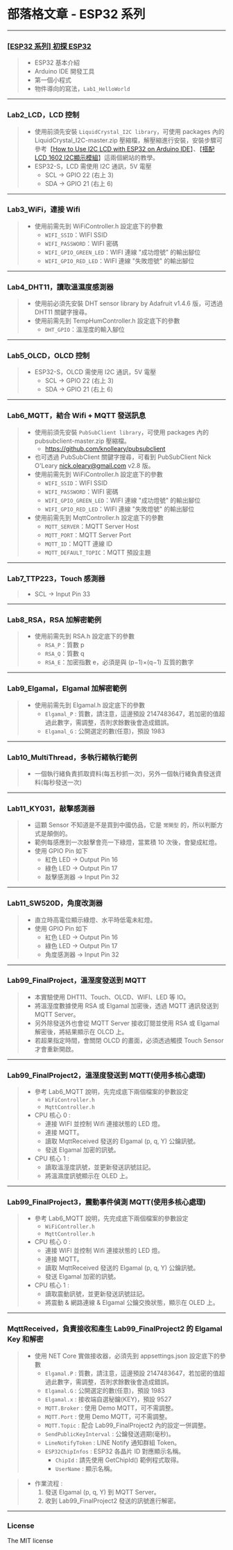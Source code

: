 # 部落格文章 - ESP32 系列


---
### [[ESP32 系列] 初探 ESP32](https://lawrencetech.blogspot.com/2024/03/esp32-esp32.html) 
> * ESP32 基本介紹
> * Arduino IDE 開發工具
> * 第一個小程式
> * 物件導向的寫法，```Lab1_HelloWorld```


---
### Lab2_LCD，LCD 控制
> * 使用前須先安裝 `LiquidCrystal_I2C library`，可使用 packages 內的 LiquidCrystal_I2C-master.zip 壓縮檔，解壓縮進行安裝，安裝步驟可參考【[How to Use I2C LCD with ESP32 on Arduino IDE](https://randomnerdtutorials.com/esp32-esp8266-i2c-lcd-arduino-ide/)】、【[搭配LCD 1602 I2C顯示模組](https://shop.mirotek.com.tw/iot/esp32-start-9/)】這兩個網站的教學。
> * ESP32-S，LCD 需使用 I2C 通訊，5V 電壓
>     + SCL → GPIO 22 (右上 3)
>     + SDA → GPIO 21 (右上 6)


---
### Lab3_WiFi，連接 Wifi
> * 使用前需先到 WiFiController.h 設定底下的參數 
>     + `WIFI_SSID`：WIFI SSID
>     + `WIFI_PASSWORD`：WIFI 密碼
>     + `WIFI_GPIO_GREEN_LED`：WIFI 連線 "成功燈號" 的輸出腳位
>     + `WIFI_GPIO_RED_LED`：WIFI 連線 "失敗燈號" 的輸出腳位 


---
### Lab4_DHT11，讀取溫濕度感測器
> * 使用前必須先安裝 DHT sensor library by Adafruit v1.4.6 版，可透過 DHT11 關鍵字搜尋。
> * 使用前需先到 TempHumController.h 設定底下的參數  
>     + `DHT_GPIO`：溫溼度的輸入腳位


---
### Lab5_OLCD，OLCD 控制
> * ESP32-S，OLCD 需使用 I2C 通訊，5V 電壓
>     + SCL → GPIO 22 (右上 3)
>     + SDA → GPIO 21 (右上 6)


---
### Lab6_MQTT，結合 Wifi + MQTT 發送訊息
> * 使用前須先安裝 `PubSubClient library`，可使用 packages 內的 pubsubclient-master.zip 壓縮檔。
>   * https://github.com/knolleary/pubsubclient
> * 也可透過 PubSubClient 關鍵字搜尋，可看到 PubSubClient Nick O'Leary <nick.oleary@gmail.com> v2.8 版。
> * 使用前需先到 WiFiController.h 設定底下的參數 
>     + `WIFI_SSID`：WIFI SSID
>     + `WIFI_PASSWORD`：WIFI 密碼
>     + `WIFI_GPIO_GREEN_LED`：WIFI 連線 "成功燈號" 的輸出腳位
>     + `WIFI_GPIO_RED_LED`：WIFI 連線 "失敗燈號" 的輸出腳位 
> * 使用前需先到 MqttController.h 設定底下的參數 
>     + `MQTT_SERVER`：MQTT Server Host
>     + `MQTT_PORT`：MQTT Server Port
>     + `MQTT_ID`：MQTT 連線 ID
>     + `MQTT_DEFAULT_TOPIC`：MQTT 預設主題


---
### Lab7_TTP223，Touch 感測器
> * SCL → Input Pin 33


---
### Lab8_RSA，RSA 加解密範例
> * 使用前需先到 RSA.h 設定底下的參數 
>     + `RSA_P`：質數 p
>     + `RSA_Q`：質數 q
>     + `RSA_E`：加密指數 e，必須是與 (p−1)×(q−1) 互質的數字


---
### Lab9_Elgamal，Elgamal 加解密範例
> * 使用前需先到 Elgamal.h 設定底下的參數 
>     + `Elgamal_P` : 質數，請注意，這邊預設 2147483647，若加密的值超過此數字，需調整，否則求餘數後會造成錯誤。
>     + `Elgamal_G` : 公開選定的數(任意)，預設 1983


---
### Lab10_MultiThread，多執行緒執行範例
> * 一個執行緒負責抓取資料(每五秒抓一次)，另外一個執行緒負責發送資料(每秒發送一次)


---
### Lab11_KY031，敲擊感測器
> * 這顆 Sensor 不知道是不是買到中國仿品，它是 `常開型` 的，所以判斷方式是顛倒的。
> * 範例每感應到一次敲擊會亮一下綠燈，當累積 10 次後，會變成紅燈。
> * 使用 GPIO Pin 如下
>     + 紅色 LED → Output Pin 16
>     + 綠色 LED → Output Pin 17
>     + 敲擊感測器 → Input Pin 32


---
### Lab11_SW520D，角度改測器
> * 直立時高電位顯示綠燈、水平時低電未紅燈。
> * 使用 GPIO Pin 如下
>     + 紅色 LED → Output Pin 16
>     + 綠色 LED → Output Pin 17
>     + 角度感測器 → Input Pin 32


---
### Lab99_FinalProject，溫溼度發送到 MQTT
> * 本實驗使用 DHT11、Touch、OLCD、WIFI、LED 等 IO。
> * 將溫溼度數據使用 RSA 或 Elgamal 加密後，透過 MQTT 通訊發送到 MQTT Server。
> * 另外除發送外也會從 MQTT Server 接收訂閱並使用 RSA 或 Elgamal 解密後，將結果顯示在 OLCD 上。
> * 若超果指定時間，會關閉 OLCD 的畫面，必須透過觸摸 Touch Sensor 才會重新開啟。


---
### Lab99_FinalProject2，溫溼度發送到 MQTT(使用多核心處理)
> * 參考 Lab6_MQTT 說明，先完成底下兩個檔案的參數設定
>     + `WiFiController.h` 
>     + `MqttController.h` 
> *  CPU 核心 0 : 
>     + 連接 WIFI 並控制 Wifi 連接狀態的 LED 燈。
>     + 連接 MQTT。
>     + 讀取 MqttReceived 發送的 Elgamal (p, q, Y) 公鑰訊號。
>     + 發送 Elgamal 加密的訊號。
> *  CPU 核心 1 : 
>     + 讀取溫溼度訊號，並更新發送訊號註記。
>     + 將溫濕度訊號顯示在 OLED 上。


---
### Lab99_FinalProject3，震動事件偵測 MQTT(使用多核心處理)
> * 參考 Lab6_MQTT 說明，先完成底下兩個檔案的參數設定
>     + `WiFiController.h` 
>     + `MqttController.h` 
> *  CPU 核心 0 : 
>     + 連接 WIFI 並控制 Wifi 連接狀態的 LED 燈。
>     + 連接 MQTT。
>     + 讀取 MqttReceived 發送的 Elgamal (p, q, Y) 公鑰訊號。
>     + 發送 Elgamal 加密的訊號。
> *  CPU 核心 1 : 
>     + 讀取震動訊號，並更新發送訊號註記。
>     + 將震動 & 網路連線 & Elgamal 公鑰交換狀態，顯示在 OLED 上。


---
### MqttReceived，負責接收和產生 Lab99_FinalProject2 的 Elgamal Key 和解密
> * 使用 NET Core 實做接收器，必須先到 appsettings.json 設定底下的參數 
>     + `Elgamal.P` : 質數，請注意，這邊預設 2147483647，若加密的值超過此數字，需調整，否則求餘數後會造成錯誤。
>     + `Elgamal.G` : 公開選定的數(任意)，預設 1983
>     + `Elgamal.x` : 接收端自選秘鑰(KEY)，預設 9527
>     + `MQTT.Broker` : 使用 Demo MQTT，可不需調整。
>     + `MQTT.Port` : 使用 Demo MQTT，可不需調整。
>     + `MQTT.Topic` : 配合 Lab99_FinalProject2 內的設定一併調整。
>     + `SendPublicKeyInterval` : 公鑰發送週期(毫秒)。
>     + `LineNotifyToken` : LINE Notify 通知群組 Token。
>     + `ESP32ChipInfos` : ESP32 各晶片 ID 對應顯示名稱。
>       + `ChipId` : 請先使用 GetChipId() 範例程式取得。
>       + `UserName` : 顯示名稱。

> * 作業流程 :
>     1. 發送 Elgamal (p, q, Y) 到 MQTT Server。
>     2. 收到 Lab99_FinalProject2 發送的訊號進行解密。




---
### License
The MIT license